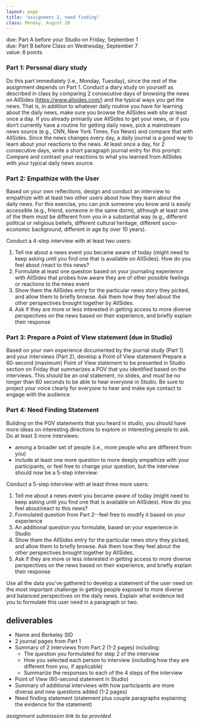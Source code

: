 ```yaml
---
layout: page
title: "assignment 2, need finding"
class: Monday, August 28
---
```


<span class="schedule-item-due">due: Part A before your Studio on Friday, September 1 </span>
<br/>
<span class="schedule-item-due">due: Part B before Class on Wednesday, September 7 </span>
<br/>
<span class="schedule-item-out">value: 6 points</span>


### Part 1: Personal diary study

Do this part immediately (i.e., Monday, Tuesday), since the rest of the
assignment depends on Part 1. Conduct a diary study on yourself as described in
class by comparing 2 consecutive days of browsing the news on AllSides
(https://www.allsides.com/) and the typical ways you get the news. That is, in
addition to whatever daily routine you have for learning about the daily news,
make sure you browse the AllSides web site at least once a day. If you already
primarily use AllSides to get your news, or if you don’t currently have a
routine for getting daily news, pick a mainstream news source (e.g., CNN, New
York Times, Fox News) and compare that with AllSides. Since the news changes
every day, a daily journal is a good way to learn about your reactions to the
news. At least once a day, for 2 consecutive days, write a short paragraph
journal entry for this prompt: Compare and contrast your reactions to what you
learned from AllSides with your typical daily news source.

### Part 2: Empathize with the User

Based on your own reflections, design and conduct an interview to empathize
with at least two other users about how they learn about the daily news. For
this exercise, you can pick someone you know and is easily accessible (e.g.,
friend, someone in the same dorm), although at least one of the them must be
different from you in a substantial way (e.g., different political or religious
beliefs, different cultural heritage, different socio-economic background,
different in age by over 10 years).

Conduct a 4-step interview with at least two users:

1. Tell me about a news event you became aware of today (might need to keep
   asking until you find one that is available on AllSides). How do you feel
   about /react to this news?
2. Formulate at least one question based on your journaling experience with
   AllSides that probes how aware they are of other possible feelings or
   reactions to the news event
3. Show them the AllSides entry for the particular news story they picked, and
   allow them to briefly browse. Ask them how they feel about the other
   perspectives brought together by AllSides.
4. Ask if they are more or less interested in getting access to more diverse
   perspectives on the news based on their experience, and briefly explain
   their response

### Part 3: Prepare a Point of View statement (due in Studio)

Based on your own experience documented by the journal study (Part 1) and your
interviews (Part 2), develop a Point of View statement Prepare a 60-second
(maximum) Point of View statement to be presented in Studio section on Friday
that summarizes a POV that you identified based on the interviews. This should
be an oral statement, no slides, and must be no longer than 60 seconds to be
able to hear everyone in Studio. Be sure to project your voice clearly for
everyone to hear and make eye contact to engage with the audience.

### Part 4: Need Finding Statement

Building on the POV statements that you heard in studio, you should have more
ideas on interesting directions to explore or interesting people to ask. Do at
least 3 more interviews:

- among a broader set of people (i.e., more people who are different from you)
- include at least one more question to more deeply empathize with your
    participants, or feel free to change your question, but the interview should
    now be a 5-step interview:

Conduct a 5-step interview with at least three more users:

1. Tell me about a news event you became aware of today (might need to
   keep asking until you find one that is available on AllSides). How do
   you feel about/react to this news?
2. Formulated question from Part 2--feel free to modify it based on your
   experience
3. An additional question you formulate, based on your experience in
   Studio
4. Show them the AllSides entry for the particular news story they picked,
   and allow them to briefly browse. Ask them how they feel about the
   other perspectives brought together by AllSides.
5. Ask if they are more or less interested in getting access to more
   diverse perspectives on the news based on their experience, and briefly
   explain their response

Use all the data you’ve gathered to develop a statement of the user need on the
most important challenge in getting people exposed to more diverse and balanced
perspectives on the daily news. Explain what evidence led you to formulate this
user need in a paragraph or two.

## deliverables

- Name and Berkeley SID
- 2 journal pages from Part 1
- Summary of 2 interviews from Part 2 (1-2 pages) including:
   - The question you formulated for step 2 of the interview
   - How you selected each person to interview (including how they are different from you, if applicable)
   - Summarize the responses to each of the 4 steps of the interview
- Point of View (60-second statement in Studio)
- Summary of additional interviews with how participants are more diverse and new questions added (1-2 pages)
- Need finding statement (statement plus couple paragraphs explaining the evidence for the statement)

*assignment submission link to be provided*

